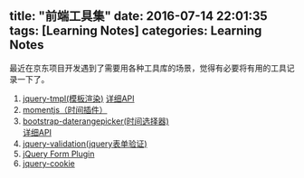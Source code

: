 title: "前端工具集"
date: 2016-07-14 22:01:35
tags: [Learning Notes]
categories: Learning Notes 
---
最近在京东项目开发遇到了需要用各种工具库的场景，觉得有必要将有用的工具记录一下了。
1. [jquery-tmpl(模板渲染)](https://github.com/BorisMoore/jquery-tmpl)
[详细API](http://web.archive.org/web/20120920065217/http://api.jquery.com/category/plugins/templates/)
2. [momentjs（时间插件）](http://momentjs.cn/)
3. [bootstrap-daterangepicker(时间选择器)](https://github.com/dangrossman/bootstrap-daterangepicker)    
[详细API](http://www.daterangepicker.com/)
4. [jquery-validation(jquery表单验证)](https://github.com/jzaefferer/jquery-validation)
5. [jQuery Form Plugin](https://github.com/malsup/form)
6. [jquery-cookie](https://github.com/carhartl/jquery-cookie)
